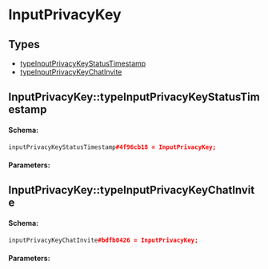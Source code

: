 # InputPrivacyKey

## Types

* [typeInputPrivacyKeyStatusTimestamp](#inputprivacykeytypeinputprivacykeystatustimestamp)
* [typeInputPrivacyKeyChatInvite](#inputprivacykeytypeinputprivacykeychatinvite)

## InputPrivacyKey::typeInputPrivacyKeyStatusTimestamp

#### Schema:

```c++
inputPrivacyKeyStatusTimestamp#4f96cb18 = InputPrivacyKey;
```

#### Parameters:


## InputPrivacyKey::typeInputPrivacyKeyChatInvite

#### Schema:

```c++
inputPrivacyKeyChatInvite#bdfb0426 = InputPrivacyKey;
```

#### Parameters:


